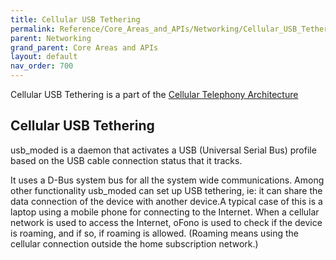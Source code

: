 ```yaml
---
title: Cellular USB Tethering
permalink: Reference/Core_Areas_and_APIs/Networking/Cellular_USB_Tethering/
parent: Networking
grand_parent: Core Areas and APIs
layout: default
nav_order: 700
---
```


Cellular USB Tethering is a part of the [Cellular Telephony
Architecture](/Reference/Core_Areas_and_APIs/Networking/Cellular_Telephony_Architecture)

## Cellular USB Tethering

usb\_moded is a daemon that activates a USB (Universal Serial Bus)
profile based on the USB cable connection status that it tracks.

It uses a D-Bus system bus for all the system wide communications. Among
other functionality usb\_moded can set up USB tethering, ie: it can
share the data connection of the device with another device.A typical
case of this is a laptop using a mobile phone for connecting to the
Internet. When a cellular network is used to access the Internet, oFono
is used to check if the device is roaming, and if so, if roaming is
allowed. (Roaming means using the cellular connection outside the home
subscription network.)
